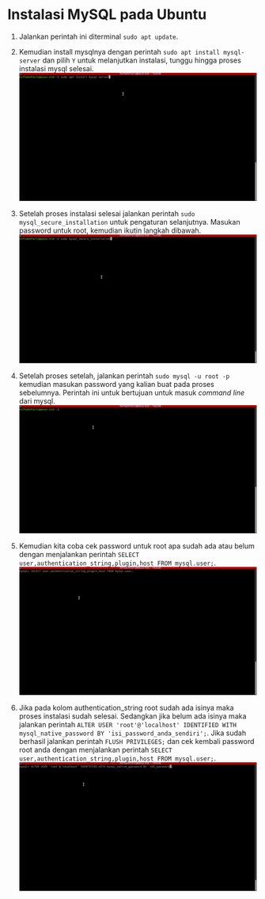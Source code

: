 # Instalasi MySQL pada Ubuntu

1. Jalankan perintah ini diterminal `sudo apt update`.

2. Kemudian install mysqlnya dengan perintah `sudo apt install mysql-server` dan pilih `Y` untuk melanjutkan instalasi, tunggu hingga proses instalasi mysql selesai.
   ![ubuntu mysql install](../assets/gifs/ubuntu-mysql/ubuntu-mysql-install.gif)

3. Setelah proses instalasi selesai jalankan perintah `sudo mysql_secure_installation` untuk pengaturan selanjutnya. Masukan password untuk root, kemudian ikutin langkah dibawah.  
   ![ubuntu mysql setup](../assets/gifs/ubuntu-mysql/ubuntu-mysql-setup.gif)

4. Setelah proses setelah, jalankan perintah `sudo mysql -u root -p` kemudian masukan password yang kalian buat pada proses sebelumnya. Perintah ini untuk bertujuan untuk masuk _command line_ dari mysql. ![ubuntu mysql cli](../assets/gifs/ubuntu-mysql/ubuntu-mysql-cli.gif)

5. Kemudian kita coba cek password untuk root apa sudah ada atau belum dengan menjalankan perintah `SELECT user,authentication_string,plugin,host FROM mysql.user;`. ![ubuntu mysql check password](../assets/gifs/ubuntu-mysql/ubuntu-check-password.gif)

6. Jika pada kolom authentication_string root sudah ada isinya maka proses instalasi sudah selesai. Sedangkan jika belum ada isinya maka jalankan perintah `ALTER USER 'root'@'localhost' IDENTIFIED WITH mysql_native_password BY 'isi_password_anda_sendiri';`. Jika sudah berhasil jalankan perintah `FLUSH PRIVILEGES;` dan cek kembali password root anda dengan menjalankan perintah `SELECT user,authentication_string,plugin,host FROM mysql.user;`. ![ubuntu mysql update password](../assets/gifs/ubuntu-mysql/ubuntu-update-password.gif)
